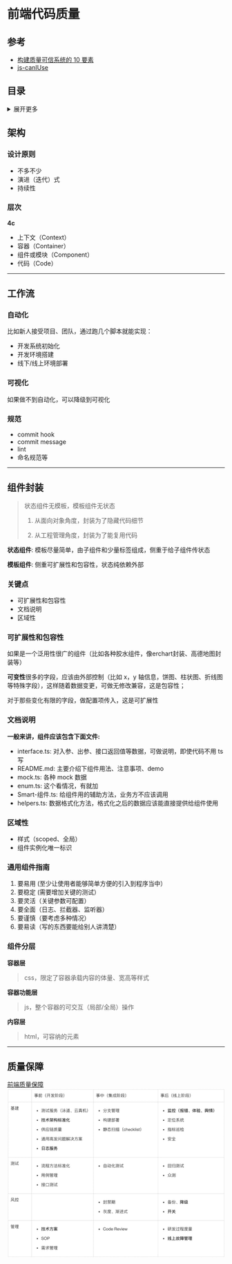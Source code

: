# 前端代码质量

## 参考
- [构建质量可信系统的 10 要素
](https://zhuanlan.zhihu.com/p/86097675)
- [js-canIUse](http://kangax.github.io/compat-table/es6/)

## 目录
<details>
<summary>展开更多</summary>

* [`架构`](#架构)
* [`工作流`](#工作流)
* [`组件封装`](#组件封装)
* [`质量保障`](#质量保障)

</details>

## 架构

### 设计原则
- 不多不少
- 演进（迭代）式
- 持续性

### 层次

**4c**

- 上下文（Context）
- 容器（Container）
- 组件或模块（Component）
- 代码（Code）

---

## 工作流

### 自动化
比如新人接受项目、团队，通过跑几个脚本就能实现：

- 开发系统初始化
- 开发环境搭建
- 线下/线上环境部署

### 可视化
如果做不到自动化，可以降级到可视化

### 规范
- commit hook
- commit message
- lint
- 命名规范等

---

## 组件封装
> 状态组件无模板，模板组件无状态
>
> 1. 从面向对象角度，封装为了隐藏代码细节
>
> 2. 从工程管理角度，封装为了能复用代码
>

**状态组件**: 模板尽量简单，由子组件和少量标签组成，侧重于给子组件传状态

**模板组件**: 侧重可扩展性和包容性，状态纯依赖外部

### 关键点
- 可扩展性和包容性
- 文档说明
- 区域性

### 可扩展性和包容性
如果是一个泛用性很广的组件（比如各种胶水组件，像erchart封装、高德地图封装等）

**可变性**很多的字段，应该由外部控制（比如 x，y 轴信息，饼图、柱状图、折线图等特殊字段），这样随着数据变更，可做无修改兼容，这是包容性；

对于那些变化有限的字段，做配置项传入，这是可扩展性

### 文档说明
**一般来讲，组件应该包含下面文件:**

- interface.ts: 对入参、出参、接口返回值等数据，可做说明，即使代码不用 ts 写
- README.md: 主要介绍下组件用法、注意事项、demo
- mock.ts: 各种 mock 数据
- enum.ts: 这个看情况，有就加
- Smart-组件.ts: 给组件用的辅助方法，业务方不应该调用
- helpers.ts: 数据格式化方法，格式化之后的数据应该能直接提供给组件使用

### 区域性
- 样式（scoped、全局）
- 组件实例化唯一标识

### 通用组件指南
1. 要易用 (至少让使用者能够简单方便的引入到程序当中）
2. 要稳定 (需要增加关键的测试）
3. 要灵活（关键参数可配置）
4. 要全面（日志、拦截器、监听器）
5. 要谨慎（要考虑多种情况）
6. 要易读（写的东西要能给别人讲清楚）

### 组件分层
**容器层**

> css，限定了容器承载内容的体量、宽高等样式

**容器功能层**

> js，整个容器的可交互（局部/全局）操作

**内容层**

> html，可容纳的元素


---

## 质量保障
[前端质量保障](https://juejin.im/post/6856375724979257352)
![三层四面](三层四面.jpg)

